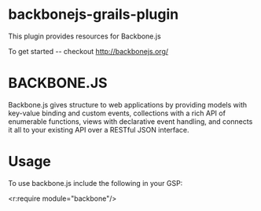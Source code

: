 backbonejs-grails-plugin
========================
This plugin provides resources for Backbone.js

To get started -- checkout http://backbonejs.org/

BACKBONE.JS
===========
Backbone.js gives structure to web applications by providing models with key-value binding and custom events,
collections with a rich API of enumerable functions, views with declarative event handling, and connects it all to your
existing API over a RESTful JSON interface.

Usage
=====

To use backbone.js include the following in your GSP:

<r:require module="backbone"/>
